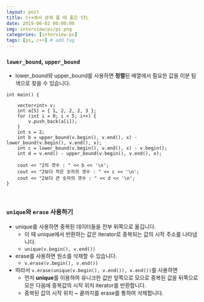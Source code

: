 ```yaml
---
layout: post
title: C++에서 문제 풀 때 좋은 STL
date: 2019-06-02 00:00:00
img: interview/ps/ps.png
categories: [interview-ps] 
tags: [ps, c++] # add tag
---
```


### `lower_bound`, `upper_bound`

+ lower_bound와 upper_bound를 사용하면 **정렬**된 배열에서 필요한 값을 이분 탐색으로 찾을 수 있습니다.

```
int main() {

	vector<int> v;
	int a[5] = { 1, 2, 2, 2, 3 };
	for (int i = 0; i < 5; i++) {
		v.push_back(a[i]);
	}
	int x = 2;
	int b = upper_bound(v.begin(), v.end(), x) - lower_bound(v.begin(), v.end(), x);
	int c = lower_bound(v.begin(), v.end(), x) - v.begin();
	int d = v.end() - upper_bound(v.begin(), v.end(), x);

	cout << "2의 갯수 : " << b << '\n';
	cout << "2보다 작은 숫자의 갯수 : " << c << '\n';
	cout << "2보다 큰 숫자의 갯수 : " << d << '\n';
}

```

<br>

### `unique`와 `erase` 사용하기

+ unique를 사용하면 중복된 데이터들을 전부 뒤쪽으로 옮깁니다.
    + 이 때 unique에서 반환하는 값은 iterator로 중복되는 값의 시작 주소를 나타냅니다.
    + `unique(v.begin(), v.end())`
+ erase를 사용하면 원소를 삭제할 수 있습니다.
    + `v.erase(v.begin(), v.end())`
+ 따라서 `v.erase(unique(v.begin(), v.end()), v.end())`를 사용하면 
    + 먼저 **unique**를 이용하여 유니크한 값만 앞쪽으로 모으로 중복된 값을 뒤쪽으로 모은 다음에 중복값의 시작 위치 iterator를 반환합니다.
    + 중복된 값의 시작 위치 ~ 끝까지를 erase를 통하여 삭제합니다.
     

